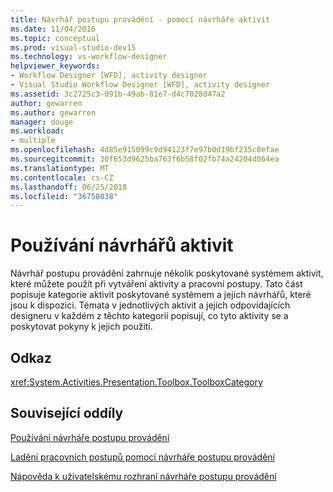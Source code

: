 ```yaml
---
title: Návrhář postupu provádění - pomocí návrháře aktivit
ms.date: 11/04/2016
ms.topic: conceptual
ms.prod: visual-studio-dev15
ms.technology: vs-workflow-designer
helpviewer_keywords:
- Workflow Designer [WFD], activity designer
- Visual Studio Workflow Designer [WFD], activity designer
ms.assetid: 3c2725c3-091b-49ab-81e7-d4c7028d47a2
author: gewarren
ms.author: gewarren
manager: douge
ms.workload:
- multiple
ms.openlocfilehash: 4d85e915099c9d94123f7e97b0d19bf235c0efae
ms.sourcegitcommit: 30f653d9625ba763f6b58f02fb74a24204d064ea
ms.translationtype: MT
ms.contentlocale: cs-CZ
ms.lasthandoff: 06/25/2018
ms.locfileid: "36758038"
---
```

# <a name="using-the-activity-designers"></a>Používání návrhářů aktivit

Návrhář postupu provádění zahrnuje několik poskytované systémem aktivit, které můžete použít při vytváření aktivity a pracovní postupy. Tato část popisuje kategorie aktivit poskytované systémem a jejich návrhářů, které jsou k dispozici. Témata v jednotlivých aktivit a jejich odpovídajících designeru v každém z těchto kategorií popisují, co tyto aktivity se a poskytovat pokyny k jejich použití.

## <a name="reference"></a>Odkaz

<xref:System.Activities.Presentation.Toolbox.ToolboxCategory>

## <a name="related-sections"></a>Související oddíly

 [Používání návrháře postupu provádění](../workflow-designer/using-the-workflow-designer.md)

 [Ladění pracovních postupů pomocí návrháře postupu provádění](../workflow-designer/debugging-workflows-with-the-workflow-designer.md)

 [Nápověda k uživatelskému rozhraní návrháře postupu provádění](../workflow-designer/workflow-designer-ui-help.md)